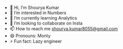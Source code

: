 - 👋 Hi, I’m Shourya Kumar
- 👀 I’m interested in Numbers
- 🌱 I’m currently learning Analytics
- 💞️ I’m looking to collaborate on Insta
- 📫 How to reach me shourya.kumar8055@gmail.com
- 😄 Pronouns: Monty
- ⚡ Fun fact: Lazy engineer

<!---
sk6012/sk6012 is a ✨ special ✨ repository because its `README.md` (this file) appears on your GitHub profile.
You can click the Preview link to take a look at your changes.
--->
